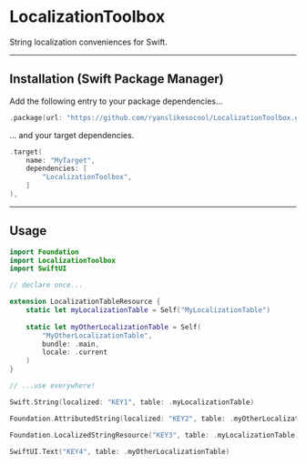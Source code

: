 # LocalizationToolbox

String localization conveniences for Swift.

---


## Installation (Swift Package Manager)

Add the following entry to your package dependencies...
```swift
.package(url: "https://github.com/ryanslikesocool/LocalizationToolbox.git", from: "0.0.2"),
```
... and your target dependencies.
```swift
.target(
	name: "MyTarget",
	dependencies: [
		"LocalizationToolbox",
	]
),
```


---

## Usage

```swift
import Foundation
import LocalizationToolbox
import SwiftUI

// declare once...

extension LocalizationTableResource {
	static let myLocalizationTable = Self("MyLocalizationTable")
	
	static let myOtherLocalizationTable = Self(
		"MyOtherLocalizationTable",
		bundle: .main,
		locale: .current
	)
}

// ...use everywhere!

Swift.String(localized: "KEY1", table: .myLocalizationTable)

Foundation.AttributedString(localized: "KEY2", table: .myOtherLocalizationTable)

Foundation.LocalizedStringResource("KEY3", table: .myLocalizationTable)

SwiftUI.Text("KEY4", table: .myOtherLocalizationTable)
```
